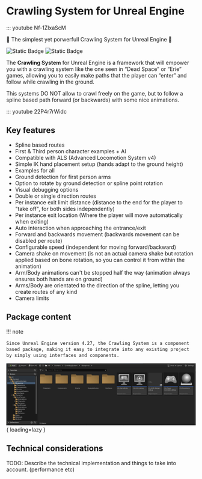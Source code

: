 # Crawling System for Unreal Engine

::: youtube Nf-1ZlxaScM

🎉 The simplest yet porwerfull Crawling System for Unreal Engine 🎉

![Static Badge](https://img.shields.io/badge/Engine_version-4.23%2B%2C_5.0%2B-brightblue?style=for-the-badge&logo=unrealengine&color=lightblue)
![Static Badge](https://img.shields.io/badge/Copies_sold-100%2B-brightblue?style=for-the-badge&color=brightgreen)



The **Crawling System** for Unreal Engine is a framework that will empower you with a crawling system like the one seen in “Dead Space” or “Erie” games, allowing you to easily make paths that the player can “enter” and follow while crawling in the ground.  

This systems DO NOT allow to crawl freely on the game, but to follow a spline based path forward (or backwards) with some nice animations.

::: youtube 22P4r7rWidc



## Key features
- Spline based routes
- First & Third person character examples + AI
- Compatible with ALS (Advanced Locomotion System v4)
- Simple IK hand placement setup (hands adapt to the ground height)
- Examples for all
- Ground detection for first person arms
- Option to rotate by ground detection or spline point rotation
- Visual debugging options
- Double or single direction routes
- Per instance exit limit distance (distance to the end for the player to "take off", for both sides independently)
- Per instance exit location (Where the player will move automatically when exiting)
- Auto interaction when approaching the entrance/exit
- Forward and backwards movement (backwards movement can be disabled per route)
- Configurable speed (independent for moving forward/backward)
- Camera shake on movement (is not an actual camera shake but rotation applied based on bone rotation, so you can control it from within the animation)
- Arm/Body animations can't be stopped half the way (animation always ensures both hands are on ground)
- Arms/Body are orientated to the direction of the spline, letting you create routes of any kind
- Camera limits

## Package content

!!! note

    Since Unreal Engine version 4.27, the Crawling System is a component based package, making it easy to integrate into any existing project by simply using interfaces and components.



![Package content](./images/cs-package-content.jpg){ loading=lazy }

## Technical considerations

TODO: Describe the technical implementation and things to take into account. (performance etc)

